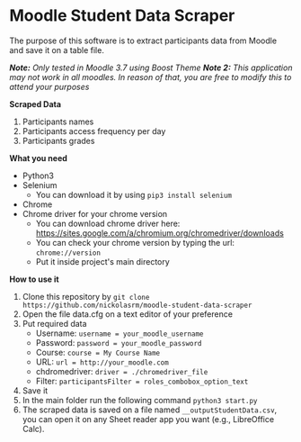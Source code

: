 # Moodle Student Data Scraper
The purpose of this software is to extract participants data from Moodle and save it on a table file.

_**Note:** Only tested in Moodle 3.7 using Boost Theme_
_**Note 2:** This application may not work in all moodles. In reason of that, you are free to modify this to attend your purposes_

**Scraped Data**
1. Participants names
2. Participants access frequency per day
3. Participants grades

**What you need**
* Python3
* Selenium
   * You can download it by using `pip3 install selenium`
* Chrome
* Chrome driver for your chrome version
   * You can download chrome driver here: https://sites.google.com/a/chromium.org/chromedriver/downloads 
   * You can check your chrome version by typing the url: `chrome://version`
   * Put it inside project's main directory

**How to use it**
1. Clone this repository by `git clone https://github.com/nickolasrm/moodle-student-data-scraper`
2. Open the file data.cfg on a text editor of your preference
3. Put required data
   * Username: `username = your_moodle_username`
   * Password: `password = your_moodle_password`
   * Course: `course = My Course Name`
   * URL: `url = http://your_moodle.com`
   * chdromedriver: `driver = ./chromedriver_file`
   * Filter: `participantsFilter = roles_combobox_option_text`
4. Save it
5. In the main folder run the following command `python3 start.py`
6. The scraped data is saved on a file named `__outputStudentData.csv`, you can open it on any Sheet reader app you want (e.g., LibreOffice Calc).
